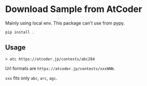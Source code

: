 # Download Sample from AtCoder

Mainly using local env.
This package can't use from pypy.

```
pip install .
```

## Usage

```
> atc https://atcoder.jp/contests/abc284
```

Url formats are `https://atcoder.jp/contests/xxxNNN`.

`xxx` fits only `abc`, `arc`, `agc`.
